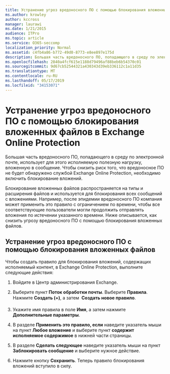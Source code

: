 ```yaml
---
title: Устранение угроз вредоносного ПО с помощью блокирования вложенных файлов в Exchange Online Protection
ms.author: krowley
author: kccross
manager: laurawi
ms.date: 1/21/2015
audience: ITPro
ms.topic: article
ms.service: O365-seccomp
localization_priority: Normal
ms.assetid: c4fb4a86-b772-49d0-8773-e8ee897e175d
description: Большая часть вредоносного ПО, попадающего в среду по электронной почте, использует для этого исполняемую полезную нагрузку, вложенную в сообщение. Чтобы снизить риск того, что вредоносное ПО не будет обнаружено службой Exchange Online Protection, необходимо включить блокирование вложений.
ms.openlocfilehash: 2840a4fcf615e1188d79496af88beb6b54370c01
ms.sourcegitcommit: 9d67cb52544321a430343d39eb336112c1a11d35
ms.translationtype: MT
ms.contentlocale: ru-RU
ms.lasthandoff: 05/17/2019
ms.locfileid: "34153071"
---
```

# <a name="reducing-malware-threats-through-file-attachment-blocking-in-exchange-online-protection"></a>Устранение угроз вредоносного ПО с помощью блокирования вложенных файлов в Exchange Online Protection

Большая часть вредоносного ПО, попадающего в среду по электронной почте, использует для этого исполняемую полезную нагрузку, вложенную в сообщение. Чтобы снизить риск того, что вредоносное ПО не будет обнаружено службой Exchange Online Protection, необходимо включить блокирование вложений. 
  
Блокирование вложенных файлов распространяется на типы и расширения файлов и используется для блокирования всех сообщений с вложениями. Например, после эпидемии вредоносного ПО компания может применить это правило с ограничением по времени, чтобы все соответствующие пользователи могли продолжить отправлять вложения по истечении указанного времени. Ниже описывается, как снизить угрозу вредоносного ПО с помощью блокирования вложенных файлов. 
  
## <a name="reducing-malware-threats-through-file-attachment-blocking"></a>Устранение угроз вредоносного ПО с помощью блокирования вложенных файлов

Чтобы создать правило для блокирования вложений, содержащих исполняемый контент, в Exchange Online Protection, выполните следующие действия:
  
1. Войдите в Центр администрирования Exchange.
    
2. Выберите пункт **Поток обработки почты**. Выберите **Правила**. Нажмите **Создать (+)**, а затем  **Создать новое правило**. 
    
3. Укажите имя правила в поле **Имя**, а затем нажмите **Дополнительные параметры**. 
    
4. В разделе **Применить это правило, если** наведите указатель мыши на пункт **Любое вложение** и выберите пункт **содержит исполняемое содержимое** в нижней части страницы. 
    
5. В разделе **Сделать следующее** наведите указатель мыши на пункт **Заблокировать сообщение** и выберите нужное действие. 
    
6. Нажмите кнопку **Сохранить**. Теперь правило блокирования вложений вступило в силу. 
    
